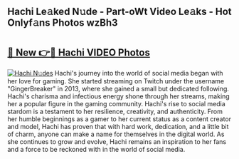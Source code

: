 ## Hachi Le𝚊ked N𝚞de - Part-oWt Video Le𝚊ks - Hot Onlyf𝚊ns Photos wzBh3

# <h2><a href="http://ac10044.deff.icu/?id=Hachi">🔗 New 👉🔴 Hachi VIDEO Photos</a></h2>

[![Hachi N𝚞des](https://i.imgur.com/rIISA9y.gif)](http://ac10044.deff.icu/?id=Hachi)
Hachi's journey into the world of social media began with her love for gaming. She started streaming on Twitch under the username "GingerBreaker" in 2013, where she gained a small but dedicated following. Hachi's charisma and infectious energy shone through her streams, making her a popular figure in the gaming community. Hachi's rise to social media stardom is a testament to her resilience, creativity, and authenticity. From her humble beginnings as a gamer to her current status as a content creator and model, Hachi has proven that with hard work, dedication, and a little bit of charm, anyone can make a name for themselves in the digital world. As she continues to grow and evolve, Hachi remains an inspiration to her fans and a force to be reckoned with in the world of social media.
